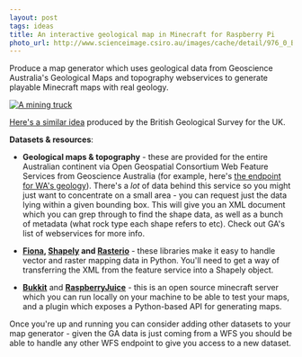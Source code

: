 ```yaml
---
layout: post
tags: ideas
title: An interactive geological map in Minecraft for Raspberry Pi
photo_url: http://www.scienceimage.csiro.au/images/cache/detail/976_0_BU5630.jpg
---
```


Produce a map generator which uses geological data from Geoscience Australia's Geological Maps and topography webservices to generate playable Minecraft maps with real geology.

[![A mining truck](http://www.scienceimage.csiro.au/images/cache/detail/976_0_BU5630.jpg)](http://www.scienceimage.csiro.au/image/5285/a-120-ton-ore-truck-at-the-new-celebration-gold-mine//large)

[Here's a similar idea](http://www.bgs.ac.uk/discoveringGeology/geologyOfBritain/minecraft/home.html) produced by the British Geological Survey for the UK. 

**Datasets & resources**:

- **Geological maps & topography** - these are provided for the entire Australian continent via Open Geospatial Consortium Web Feature Services from Geoscience Australia (for example, here's [the endpoint for WA's geology](http://www.ga.gov.au/geows/geologicunits/oneg_wa_1m/wfs?request=GetCapabilities&service=wfs&version=1.1.0)). There's a _lot_ of data behind this service so you might just want to concentrate on a small area - you can request just the data lying within a given bounding box. This will give you an XML document which you can grep through to find the shape data, as well as a bunch of metadata (what rock type each shape refers to etc). Check out GA's list of webservices for more info.

- **[Fiona](https://github.com/Toblerity/Fiona), [Shapely](https://github.com/Toblerity/Shapely) and [Rasterio](https://github.com/mapbox/rasterio)** - these libraries make it easy to handle vector and raster mapping data in Python. You'll need to get a way of transferring the XML from the feature service into a Shapely object.

- [**Bukkit**](https://bukkit.org/) and [**RaspberryJuice**](http://dev.bukkit.org/bukkit-plugins/raspberryjuice/) - this is an open source minecraft server which you can run locally on your machine to be able to test your maps, and a plugin which exposes a Python-based API for generating maps.

Once you're up and running you can consider adding other datasets to your map generator - given the GA data is just coming from a WFS you should be able to handle any other WFS endpoint to give you access to a new dataset.
